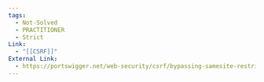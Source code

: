 ```yaml
---
tags:
  - Not-Solved
  - PRACTITIONER
  - Strict
Link:
  - "[[CSRF]]"
External Link:
  - https://portswigger.net/web-security/csrf/bypassing-samesite-restrictions/lab-samesite-strict-bypass-via-sibling-domain
---
```


